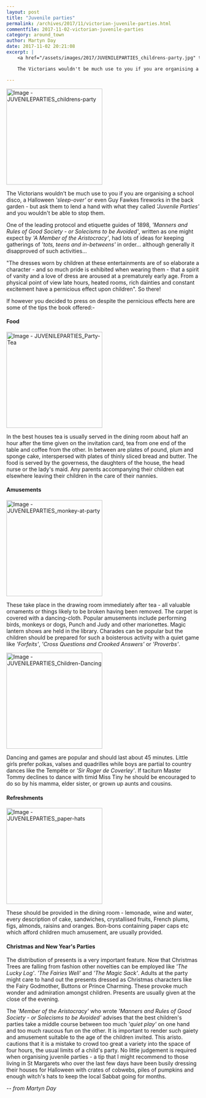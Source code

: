 ```yaml
---
layout: post
title: "Juvenile parties"
permalink: /archives/2017/11/victorian-juvenile-parties.html
commentfile: 2017-11-02-victorian-juvenile-parties
category: around_town
author: Martyn Day
date: 2017-11-02 20:21:08
excerpt: |
    <a href="/assets/images/2017/JUVENILEPARTIES_childrens-party.jpg" title="Click for a larger image"><img src="/assets/images/2017/JUVENILEPARTIES_childrens-party-thumb.jpg" width="150" alt="Image - JUVENILEPARTIES_childrens-party"  class="photo right"/></a>

    The Victorians wouldn't be much use to you if you are organising a school disco, a Halloween <em>'sleep-over'</em> or even Guy Fawkes fireworks in the back garden - but ask them to lend a hand with what they called <em>'Juvenile Parties'</em> and you wouldn't be able to stop them.

---
```


<a href="/assets/images/2017/JUVENILEPARTIES_childrens-party.jpg" title="Click for a larger image"><img src="/assets/images/2017/JUVENILEPARTIES_childrens-party-thumb.jpg" width="250" alt="Image - JUVENILEPARTIES_childrens-party"  class="photo right"/></a>

The Victorians wouldn't be much use to you if you are organising a school disco, a Halloween <em>'sleep-over'</em> or even Guy Fawkes fireworks in the back garden - but ask them to lend a hand with what they called <em>'Juvenile Parties'</em> and you wouldn't be able to stop them.

One of the leading protocol and etiquette guides of 1898, <em>'Manners and Rules of Good Society - or Solecisms to be Avoided'</em>, written as one might expect by <em>'A Member of the Aristocracy'</em>, had lots of ideas for keeping gatherings of <em>'tots, teens and in-betweens'</em> in order... although generally it disapproved of such activities...

"The dresses worn by children at these entertainments are of so elaborate a character - and so much pride is exhibited when wearing them - that a spirit of vanity and a love of dress are aroused at a prematurely early age. From a physical point of view late hours, heated rooms, rich dainties and constant excitement have a pernicious effect upon children". So there!

If however you decided to press on despite the pernicious effects here are some of the tips the book offered:-

#### Food

<a href="/assets/images/2017/JUVENILEPARTIES_Party-Tea.jpg" title="Click for a larger image"><img src="/assets/images/2017/JUVENILEPARTIES_Party-Tea-thumb.jpg" width="250" alt="Image - JUVENILEPARTIES_Party-Tea"  class="photo right"/></a>

In the best houses tea is usually served in the dining room about half an hour after the time given on the invitation card, tea from one end of the table and coffee from the other. In between are plates of pound, plum and sponge cake, interspersed with plates of thinly sliced bread and butter. The food is served by the governess, the daughters of the house, the head nurse or the lady's maid. Any parents accompanying their children eat elsewhere leaving their children in the care of their nannies.

#### Amusements

<a href="/assets/images/2017/JUVENILEPARTIES_monkey-at-party.jpg" title="Click for a larger image"><img src="/assets/images/2017/JUVENILEPARTIES_monkey-at-party-thumb.jpg" width="250" alt="Image - JUVENILEPARTIES_monkey-at-party"  class="photo right"/></a>

These take place in the drawing room immediately after tea - all valuable ornaments or things likely to be broken having been removed. The carpet is covered with a dancing-cloth. Popular amusements include performing birds, monkeys or dogs, Punch and Judy and other marionettes. Magic lantern shows are held in the library. Charades can be popular but the children should be prepared for such a boisterous activity with a quiet game like <em>'Forfeits'</em>, <em>'Cross Questions and Crooked Answers'</em> or <em>'Proverbs'</em>.

<a href="/assets/images/2017/JUVENILEPARTIES_Children-Dancing.jpg" title="Click for a larger image"><img src="/assets/images/2017/JUVENILEPARTIES_Children-Dancing-thumb.jpg" width="250" alt="Image - JUVENILEPARTIES_Children-Dancing"  class="photo right"/></a>

Dancing and games are popular and should last about 45 minutes. Little girls prefer polkas, valses and quadrilles while boys are partial to country dances like the Tempête or <em>'Sir Roger de Coverley'</em>. If taciturn Master Tommy declines to dance with timid Miss Tiny he should be encouraged to do so by his mamma, elder sister, or grown up aunts and cousins.

#### Refreshments

<a href="/assets/images/2017/JUVENILEPARTIES_paper-hats.gif" title="Click for a larger image"><img src="/assets/images/2017/JUVENILEPARTIES_paper-hats-thumb.gif" width="250" alt="Image - JUVENILEPARTIES_paper-hats"  class="photo right"/></a>

These should be provided in the dining room - lemonade, wine and water, every description of cake, sandwiches, crystallised fruits, French plums, figs, almonds, raisins and oranges. Bon-bons containing paper caps etc which afford children much amusement, are usually provided.

#### Christmas and New Year's Parties

The distribution of presents is a very important feature. Now that Christmas Trees are falling from fashion other novelties can be employed like <em>'The Lucky Log'</em>. <em>'The Fairies Well'</em> and <em>'The Magic Sack'</em>. Adults at the party might care to hand out the presents dressed as Christmas characters like the Fairy Godmother, Buttons or Prince Charming. These provoke much wonder and admiration amongst children. Presents are usually given at the close of the evening.

The <em>'Member of the Aristocracy'</em> who wrote <em>'Manners and Rules of Good Society - or Solecisms to be Avoided'</em> advises that the best children's parties take a middle course between too much <em>'quiet play'</em> on one hand and too much raucous fun on the other. It is important to render such gaiety and amusement suitable to the age of the children invited. This aristo. cautions that it is a mistake to crowd too great a variety into the space of four hours, the usual limits of a child's party. No little judgement is required when organising juvenile parties - a tip that I might recommend to those living in St Margarets who over the last few days have been busily dressing their houses for Halloween with crates of cobwebs, piles of pumpkins and enough witch's hats to keep the local Sabbat going for months.

<cite>-- from Martyn Day</cite>
